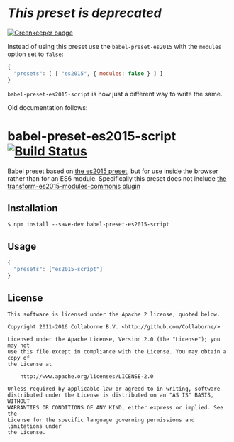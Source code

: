 *This preset is deprecated*
===========================

[![Greenkeeper badge](https://badges.greenkeeper.io/Collaborne/babel-preset-es2015-script.svg)](https://greenkeeper.io/)

Instead of using this preset use the `babel-preset-es2015` with the `modules` option set to `false`:

```js
{
  "presets": [ [ "es2015", { modules: false } ] ]
}
```

`babel-preset-es2015-script` is now just a different way to write the same.

Old documentation follows:

babel-preset-es2015-script [![Build Status](https://travis-ci.org/Collaborne/babel-preset-es2015-script.svg?branch=master)](https://travis-ci.org/Collaborne/babel-preset-es2015-script)
=========
Babel preset based on [the es2015 preset](http://babeljs.io/docs/plugins/preset-es2015/), but for use inside the browser rather than for an ES6 module.
Specifically this preset does not include [the transform-es2015-modules-commonjs plugin](http://babeljs.io/docs/plugins/transform-es2015-modules-commonjs/)

## Installation

	$ npm install --save-dev babel-preset-es2015-script

## Usage

```js
{
  "presets": ["es2015-script"]
}
```

## License

    This software is licensed under the Apache 2 license, quoted below.

    Copyright 2011-2016 Collaborne B.V. <http://github.com/Collaborne/>

    Licensed under the Apache License, Version 2.0 (the "License"); you may not
    use this file except in compliance with the License. You may obtain a copy of
    the License at

        http://www.apache.org/licenses/LICENSE-2.0

    Unless required by applicable law or agreed to in writing, software
    distributed under the License is distributed on an "AS IS" BASIS, WITHOUT
    WARRANTIES OR CONDITIONS OF ANY KIND, either express or implied. See the
    License for the specific language governing permissions and limitations under
    the License.
